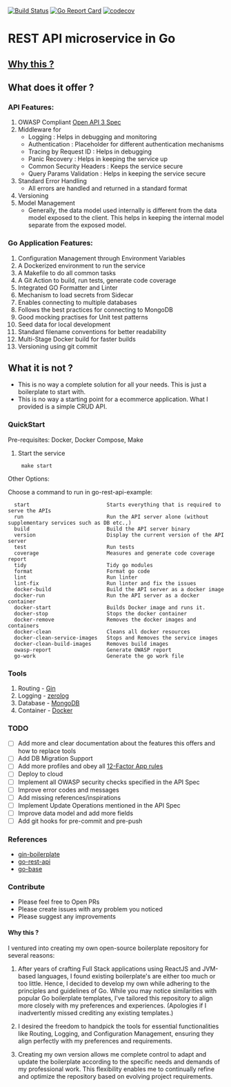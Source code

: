 [![Build Status](https://github.com/rameshsunkara/go-rest-api-example/actions/workflows/cibuild.yml/badge.svg)](https://github.com/rameshsunkara/go-rest-api-example/actions/workflows/cibuild.yml?query=+branch%3Amain)
[![Go Report Card](https://goreportcard.com/badge/github.com/rameshsunkara/go-rest-api-example)](https://goreportcard.com/report/github.com/rameshsunkara/go-rest-api-example)
[![codecov](https://codecov.io/gh/rameshsunkara/go-rest-api-example/branch/main/graph/badge.svg)](https://app.codecov.io/gh/rameshsunkara/go-rest-api-example)


# REST API microservice in Go

## [Why this ?](#why-this--1)

## What does it offer ?

### API Features:
1. OWASP Compliant [Open API 3 Spec](./OpenApi-v1.yaml)
2. Middleware for 
   - Logging : Helps in debugging and monitoring
   - Authentication : Placeholder for different authentication mechanisms
   - Tracing by Request ID : Helps in debugging
   - Panic Recovery : Helps in keeping the service up
   - Common Security Headers : Keeps the service secure
   - Query Params Validation : Helps in keeping the service secure
3. Standard Error Handling
   - All errors are handled and returned in a standard format
4. Versioning
5. Model Management
   - Generally, the data model used internally is different from the data model exposed to the client.
     This helps in keeping the internal model separate from the exposed model.
 
### Go Application Features:
1. Configuration Management through Environment Variables
2. A Dockerized environment to run the service
3. A Makefile to do all common tasks
4. A Git Action to build, run tests, generate code coverage
5. Integrated GO Formatter and Linter
6. Mechanism to load secrets from Sidecar
7. Enables connecting to multiple databases
8. Follows the best practices for connecting to MongoDB
9. Good mocking practises for Unit test patterns
10. Seed data for local development
11. Standard filename conventions for better readability
12. Multi-Stage Docker build for faster builds
13. Versioning using git commit

## What it is not ?
- This is no way a complete solution for all your needs. This is just a boilerplate to start with.
- This is no way a starting point for a ecommerce application. What I provided is a simple CRUD API.

### QuickStart

Pre-requisites: Docker, Docker Compose, Make

1. Start the service

        make start

Other Options:

   Choose a command to run in go-rest-api-example:
   
      start                         Starts everything that is required to serve the APIs
      run                           Run the API server alone (without supplementary services such as DB etc.,)
      build                         Build the API server binary
      version                       Display the current version of the API server
      test                          Run tests
      coverage                      Measures and generate code coverage report
      tidy                          Tidy go modules
      format                        Format go code
      lint                          Run linter
      lint-fix                      Run linter and fix the issues
      docker-build                  Build the API server as a docker image
      docker-run                    Run the API server as a docker container
      docker-start                  Builds Docker image and runs it.
      docker-stop                   Stops the docker container
      docker-remove                 Removes the docker images and containers        
      docker-clean                  Cleans all docker resources
      docker-clean-service-images   Stops and Removes the service images
      docker-clean-build-images     Removes build images
      owasp-report                  Generate OWASP report
      go-work                       Generate the go work file

### Tools

1. Routing - [Gin](https://github.com/gin-gonic/gin)
2. Logging - [zerolog](https://github.com/rs/zerolog)
3. Database - [MongoDB](https://www.mongodb.com/)
4. Container - [Docker](https://www.docker.com/)

### TODO

- [ ] Add more and clear documentation about the features this offers and how to replace tools
- [ ] Add DB Migration Support
- [ ] Add more profiles and obey all [12-Factor App rules](https://12factor.net/ru/)
- [ ] Deploy to cloud
- [ ] Implement all OWASP security checks specified in the API Spec
- [ ] Improve error codes and messages
- [ ] Add missing references/inspirations
- [ ] Implement Update Operations mentioned in the API Spec
- [ ] Improve data model and add more fields
- [ ] Add git hooks for pre-commit and pre-push

### References

- [gin-boilerplate](https://github.com/Massad/gin-boilerplate)
- [go-rest-api](https://github.com/qiangxue/go-rest-api)
- [go-base](https://github.com/dhax/go-base)

### Contribute

- Please feel free to Open PRs
- Please create issues with any problem you noticed
- Please suggest any improvements

#### Why this ?

I ventured into creating my own open-source boilerplate repository for several reasons:

1. After years of crafting Full Stack applications using ReactJS and JVM-based languages, I found existing boilerplate's are either too much or too little. 
   Hence, I decided to develop my own while adhering to the principles and guidelines of Go. 
   While you may notice similarities with popular Go boilerplate templates, I've tailored this repository to align more closely with my preferences and experiences. 
   (Apologies if I inadvertently missed crediting any existing templates.)

2. I desired the freedom to handpick the tools for essential functionalities like Routing, Logging, and Configuration Management, ensuring they align perfectly with my preferences and requirements.

3. Creating my own version allows me complete control to adapt and update the boilerplate according to the specific needs and demands of my professional work. This flexibility enables me to continually refine and optimize the repository based on evolving project requirements.